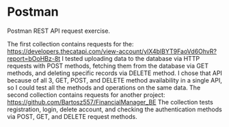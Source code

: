 # Postman
Postman REST API request exercise.

The first collection contains requests for the:
https://developers.thecatapi.com/view-account/ylX4blBYT9FaoVd6OhvR?report=bOoHBz-8t
I tested uploading data to the database via HTTP requests with POST methods, fetching them from the database via GET methods, and deleting specific records via DELETE method.
I chose that API because of all 3, GET, POST, and DELETE method availability in a single API, so I could test all the methods and operations on the same data.
The second collection contains requests for another project:
https://github.com/Bartosz557/FinancialManager_BE
The collection tests registration, login, delete account, and checking the authentication methods via POST, GET, and DELETE request methods.
